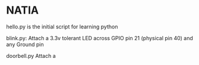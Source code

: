 # NATIA

hello.py is the initial script for learning python

blink.py:
    Attach a 3.3v tolerant LED across GPIO pin 21 (physical pin 40) and any Ground pin
    
doorbell.py
    Attach a 

